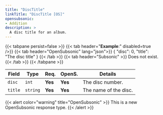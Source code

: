 ```yaml
---
title: "DiscTitle"
linkTitle: "DiscTitle [OS]"
opensubsonic:
- Addition
description: >
  A disc title for an album.
---
```


{{< tabpane persist=false >}}
{{< tab header="**Example**:" disabled=true />}}
{{< tab header="OpenSubsonic" lang="json">}}
{
  "disc": 0,
  "title": "The disc title"
}
{{< /tab >}}
{{< tab header="Subsonic"  >}}
Does not exist.
{{< /tab >}}
{{< /tabpane >}}

| Field |  Type | Req. | OpenS. | Details |
| --- | --- | --- | --- | --- |
| `disc` | `int` | **Yes** | **Yes**    | The disc number. |
| `title` | `string` | **Yes**  | **Yes**     | The name of the disc. |

{{< alert color="warning" title="OpenSubsonic" >}}
This is a new OpenSubsonic response type.
{{< /alert >}}
